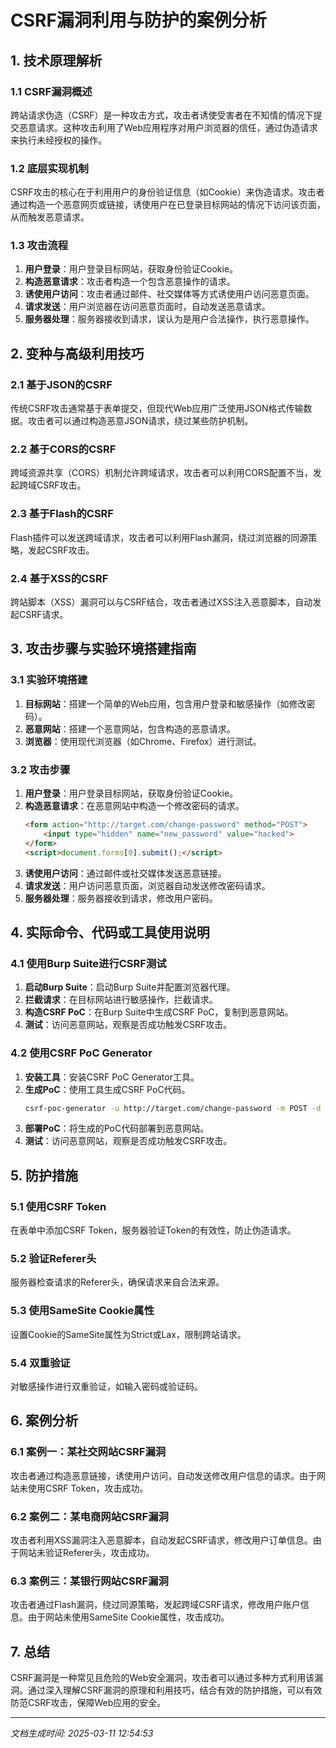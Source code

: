 # CSRF漏洞利用与防护的案例分析

## 1. 技术原理解析

### 1.1 CSRF漏洞概述
跨站请求伪造（CSRF）是一种攻击方式，攻击者诱使受害者在不知情的情况下提交恶意请求。这种攻击利用了Web应用程序对用户浏览器的信任，通过伪造请求来执行未经授权的操作。

### 1.2 底层实现机制
CSRF攻击的核心在于利用用户的身份验证信息（如Cookie）来伪造请求。攻击者通过构造一个恶意网页或链接，诱使用户在已登录目标网站的情况下访问该页面，从而触发恶意请求。

### 1.3 攻击流程
1. **用户登录**：用户登录目标网站，获取身份验证Cookie。
2. **构造恶意请求**：攻击者构造一个包含恶意操作的请求。
3. **诱使用户访问**：攻击者通过邮件、社交媒体等方式诱使用户访问恶意页面。
4. **请求发送**：用户浏览器在访问恶意页面时，自动发送恶意请求。
5. **服务器处理**：服务器接收到请求，误认为是用户合法操作，执行恶意操作。

## 2. 变种与高级利用技巧

### 2.1 基于JSON的CSRF
传统CSRF攻击通常基于表单提交，但现代Web应用广泛使用JSON格式传输数据。攻击者可以通过构造恶意JSON请求，绕过某些防护机制。

### 2.2 基于CORS的CSRF
跨域资源共享（CORS）机制允许跨域请求，攻击者可以利用CORS配置不当，发起跨域CSRF攻击。

### 2.3 基于Flash的CSRF
Flash插件可以发送跨域请求，攻击者可以利用Flash漏洞，绕过浏览器的同源策略，发起CSRF攻击。

### 2.4 基于XSS的CSRF
跨站脚本（XSS）漏洞可以与CSRF结合，攻击者通过XSS注入恶意脚本，自动发起CSRF请求。

## 3. 攻击步骤与实验环境搭建指南

### 3.1 实验环境搭建
1. **目标网站**：搭建一个简单的Web应用，包含用户登录和敏感操作（如修改密码）。
2. **恶意网站**：搭建一个恶意网站，包含构造的恶意请求。
3. **浏览器**：使用现代浏览器（如Chrome、Firefox）进行测试。

### 3.2 攻击步骤
1. **用户登录**：用户登录目标网站，获取身份验证Cookie。
2. **构造恶意请求**：在恶意网站中构造一个修改密码的请求。
   ```html
   <form action="http://target.com/change-password" method="POST">
       <input type="hidden" name="new_password" value="hacked">
   </form>
   <script>document.forms[0].submit();</script>
   ```
3. **诱使用户访问**：通过邮件或社交媒体发送恶意链接。
4. **请求发送**：用户访问恶意页面，浏览器自动发送修改密码请求。
5. **服务器处理**：服务器接收到请求，修改用户密码。

## 4. 实际命令、代码或工具使用说明

### 4.1 使用Burp Suite进行CSRF测试
1. **启动Burp Suite**：启动Burp Suite并配置浏览器代理。
2. **拦截请求**：在目标网站进行敏感操作，拦截请求。
3. **构造CSRF PoC**：在Burp Suite中生成CSRF PoC，复制到恶意网站。
4. **测试**：访问恶意网站，观察是否成功触发CSRF攻击。

### 4.2 使用CSRF PoC Generator
1. **安装工具**：安装CSRF PoC Generator工具。
2. **生成PoC**：使用工具生成CSRF PoC代码。
   ```bash
   csrf-poc-generator -u http://target.com/change-password -m POST -d "new_password=hacked"
   ```
3. **部署PoC**：将生成的PoC代码部署到恶意网站。
4. **测试**：访问恶意网站，观察是否成功触发CSRF攻击。

## 5. 防护措施

### 5.1 使用CSRF Token
在表单中添加CSRF Token，服务器验证Token的有效性，防止伪造请求。

### 5.2 验证Referer头
服务器检查请求的Referer头，确保请求来自合法来源。

### 5.3 使用SameSite Cookie属性
设置Cookie的SameSite属性为Strict或Lax，限制跨站请求。

### 5.4 双重验证
对敏感操作进行双重验证，如输入密码或验证码。

## 6. 案例分析

### 6.1 案例一：某社交网站CSRF漏洞
攻击者通过构造恶意链接，诱使用户访问，自动发送修改用户信息的请求。由于网站未使用CSRF Token，攻击成功。

### 6.2 案例二：某电商网站CSRF漏洞
攻击者利用XSS漏洞注入恶意脚本，自动发起CSRF请求，修改用户订单信息。由于网站未验证Referer头，攻击成功。

### 6.3 案例三：某银行网站CSRF漏洞
攻击者通过Flash漏洞，绕过同源策略，发起跨域CSRF请求，修改用户账户信息。由于网站未使用SameSite Cookie属性，攻击成功。

## 7. 总结
CSRF漏洞是一种常见且危险的Web安全漏洞，攻击者可以通过多种方式利用该漏洞。通过深入理解CSRF漏洞的原理和利用技巧，结合有效的防护措施，可以有效防范CSRF攻击，保障Web应用的安全。

---

*文档生成时间: 2025-03-11 12:54:53*
